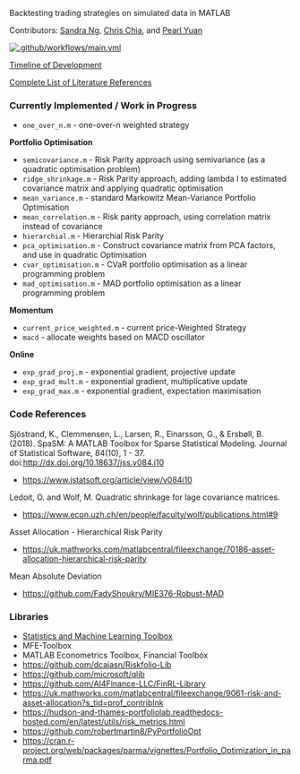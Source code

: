 Backtesting trading strategies on simulated data in MATLAB

Contributors: [Sandra Ng](https://github.com/sandrangying), [Chris Chia](https://github.com/chrischia06), and [Pearl Yuan](https://github.com/ZiningYuan)

<!-- Cloned from : https://github.com/SIAM-FM21-PC/MathWorks -->

[![.github/workflows/main.yml](https://github.com/chrischia06/AlgoTradingSimulatedPaths/actions/workflows/main.yml/badge.svg)](https://github.com/chrischia06/AlgoTradingSimulatedPaths/actions/workflows/main.yml)

[Timeline of Development](DEVELOPMENT.md)

[Complete List of Literature References](REFERENCES.md)

### Currently Implemented / Work in Progress

+ `one_over_n.m` - one-over-n weighted strategy

**Portfolio Optimisation**

+ `semicovariance.m` - Risk Parity approach using semivariance (as a quadratic optimisation problem)
+ `ridge_shrinkage.m` - Risk Parity approach, adding lambda I to estimated covariance matrix and applying quadratic optimisation	
+ `mean_variance.m` - standard Markowitz Mean-Variance Portfolio Optimisation
+ `mean_correlation.m` - Risk parity approach, using correlation matrix instead of covariance
+ `hierarchial.m` - Hierarchial Risk Parity
+ `pca_optimisation.m` - Construct covariance matrix from PCA factors, and use in quadratic Optimisation
+ `cvar_optimisation.m` - CVaR portfolio optimisation as a linear programming problem
+ `mad_optimisation.m` - MAD portfolio optimisation as a linear programming problem

**Momentum**
+ `current_price_weighted.m` - current price-Weighted Strategy
+ `macd` - allocate weights based on MACD oscillator

**Online**
+ `exp_grad_proj.m` - exponential gradient, projective update
+ `exp_grad_mult.m` - exponential gradient, multiplicative update
+ `exp_grad_max.m` - exponential gradient, expectation maximisation



### Code References

Sjöstrand, K., Clemmensen, L., Larsen, R., Einarsson, G., & Ersbøll, B. (2018). SpaSM: A MATLAB Toolbox for Sparse Statistical Modeling. Journal of Statistical Software, 84(10), 1 - 37. doi:http://dx.doi.org/10.18637/jss.v084.i10

+ https://www.jstatsoft.org/article/view/v084i10

Ledoit, O. and Wolf, M.
Quadratic shrinkage for lage covariance matrices.

+ https://www.econ.uzh.ch/en/people/faculty/wolf/publications.html#9

 Asset Allocation - Hierarchical Risk Parity 

+ https://uk.mathworks.com/matlabcentral/fileexchange/70186-asset-allocation-hierarchical-risk-parity

Mean Absolute Deviation
+ https://github.com/FadyShoukry/MIE376-Robust-MAD


### Libraries
+ [Statistics and Machine Learning Toolbox](https://uk.mathworks.com/help/stats/index.html)
+ MFE-Toolbox
+ MATLAB Econometrics Toolbox, Financial Toolbox
+ https://github.com/dcajasn/Riskfolio-Lib
+ https://github.com/microsoft/qlib
+ https://github.com/AI4Finance-LLC/FinRL-Library
+ https://uk.mathworks.com/matlabcentral/fileexchange/9061-risk-and-asset-allocation?s_tid=prof_contriblnk
+ https://hudson-and-thames-portfoliolab.readthedocs-hosted.com/en/latest/utils/risk_metrics.html
+ https://github.com/robertmartin8/PyPortfolioOpt
+ https://cran.r-project.org/web/packages/parma/vignettes/Portfolio_Optimization_in_parma.pdf


